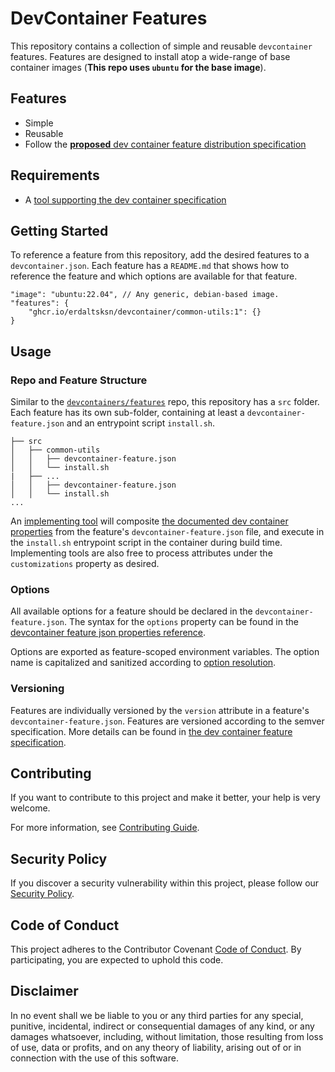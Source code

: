 # DevContainer Features

This repository contains a collection of simple and reusable `devcontainer`
features. Features are designed to install atop a wide-range of base container
images (**This repo uses `ubuntu` for the base image**).

## Features

- Simple
- Reusable
- Follow the [**proposed**  dev container feature distribution specification](https://containers.dev/implementors/features-distribution/)

## Requirements

- A [tool supporting the dev container specification](https://containers.dev/supporting)

## Getting Started

To reference a feature from this repository, add the desired features to a 
`devcontainer.json`. Each feature has a `README.md` that shows how to reference
the feature and which options are available for that feature.

```jsonc
"image": "ubuntu:22.04", // Any generic, debian-based image.
"features": {
    "ghcr.io/erdaltsksn/devcontainer/common-utils:1": {}
}
```

## Usage

### Repo and Feature Structure

Similar to the [`devcontainers/features`](https://github.com/devcontainers/features)
repo, this repository has a `src` folder. Each feature has its own sub-folder,
containing at least a `devcontainer-feature.json` and an entrypoint script
`install.sh`.

```
├── src
│   ├── common-utils
│   │   ├── devcontainer-feature.json
│   │   └── install.sh
|   ├── ...
│   │   ├── devcontainer-feature.json
│   │   └── install.sh
...
```

An [implementing tool](https://containers.dev/supporting#tools) will composite
[the documented dev container properties](https://containers.dev/implementors/features/#devcontainer-feature-json-properties)
from the feature's `devcontainer-feature.json` file, and execute in the
`install.sh` entrypoint script in the container during build time. Implementing
tools are also free to process attributes under the `customizations` property as
desired.

### Options

All available options for a feature should be declared in the
`devcontainer-feature.json`. The syntax for the `options` property can be found
in the [devcontainer feature json properties reference](https://containers.dev/implementors/features/#devcontainer-feature-json-properties).

Options are exported as feature-scoped environment variables. The option name is
capitalized and sanitized according to [option resolution](https://containers.dev/implementors/features/#option-resolution).

### Versioning

Features are individually versioned by the `version` attribute in a feature's
`devcontainer-feature.json`. Features are versioned according to the semver
specification. More details can be found in [the dev container feature specification](https://containers.dev/implementors/features/#versioning).

## Contributing

If you want to contribute to this project and make it better, your help is very
welcome.

For more information, see [Contributing Guide](https://github.com/erdaltsksn/.github/blob/main/CONTRIBUTING.md).

## Security Policy

If you discover a security vulnerability within this project, please follow our
[Security Policy](https://github.com/erdaltsksn/.github/blob/main/SECURITY.md).

## Code of Conduct

This project adheres to the Contributor Covenant [Code of Conduct](https://github.com/erdaltsksn/.github/blob/main/CODE_OF_CONDUCT.md).
By participating, you are expected to uphold this code.

## Disclaimer

In no event shall we be liable to you or any third parties for any special,
punitive, incidental, indirect or consequential damages of any kind, or any
damages whatsoever, including, without limitation, those resulting from loss of
use, data or profits, and on any theory of liability, arising out of or in
connection with the use of this software.
